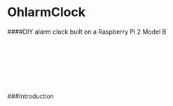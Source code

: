 # OhlarmClock
####DIY alarm clock built on a Raspberry Pi 2 Model B












<br />
<br />
<br />
<br />
<br />
<br />








###Introduction
